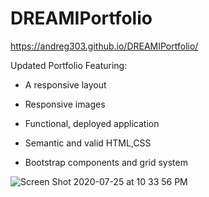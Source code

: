 # DREAMIPortfolio
https://andreg303.github.io/DREAMIPortfolio/

 Updated Portfolio Featuring:

   * A responsive layout

   * Responsive images

   * Functional, deployed application
   
   * Semantic and valid HTML,CSS
   
   * Bootstrap components and grid system
   
   
   
   
   ![Screen Shot 2020-07-25 at 10 33 56 PM](https://user-images.githubusercontent.com/65183415/88470159-fe172e80-cec6-11ea-9e98-9a623eee5ca9.png)

